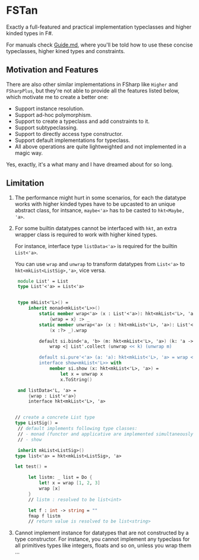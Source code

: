 # FSTan

Exactly a full-featured and practical implementation typeclasses and higher kinded types in F#.

For manuals check [Guide.md](https://github.com/thautwarm/FSTan/blob/master/Guide.md), where you'll be told how to use these concise typeclasses, higher kined types and constraints.



## Motivation and Features

There are also other similar implementations in FSharp like `Higher` and `FSharpPlus`, but they're not able to provide all the features listed below, which motivate me to create a better one:

- Support instance resolution.
- Support ad-hoc polymorphism.
- Support to create a typeclass and add constraints to it.
- Support subtypeclassing.
- Support to directly access type constructor.
- Support default implementations for typeclass.
- All above operations are quite lightweighted and not implemented in a magic way.

Yes, exactly, it's a what many and I have dreamed about for so long.


## Limitation

1. The performance might hurt in some scenarios, for each the datatype works with
higher kinded types have to be upcasted to an unique abstract class, for intsance,
`maybe<'a>` has to be casted to `hkt<Maybe, 'a>`.

2. For some builtin datatypes cannot be interfaced with `hkt`, an extra wrapper class is
required to work with higher kined types.

    For instance, interface type `listData<'a>` is required for the builtin `List<'a>`.

    You can use `wrap` and `unwrap` to transform datatypes from `List<'a>` to `hkt<mkList<ListSig>,'a>`, vice versa.

   ```FSharp
    module List' = List
    type List'<'a> = List<'a>


    type mkList<'L>() =
        inherit monad<mkList<'L>>()
            static member wrap<'a> (x : List'<'a>): hkt<mkList<'L>, 'a> =
                {wrap = x} :> _
            static member unwrap<'a> (x : hkt<mkList<'L>, 'a>): List'<'a> =
                (x :?> _).wrap

            default si.bind<'a, 'b> (m: hkt<mkList<'L>, 'a>) (k: 'a -> hkt<mkList<'L>, 'b>): hkt<mkList<'L>, 'b> =
                wrap <| List'.collect (unwrap << k) (unwrap m)

            default si.pure'<'a> (a: 'a): hkt<mkList<'L>, 'a> = wrap <| [a]
            interface show<mkList<'L>> with
                member si.show (x: hkt<mkList<'L>, 'a>) =
                    let x = unwrap x
                    x.ToString()

    and listData<'L, 'a> =
        {wrap : List'<'a>}
        interface hkt<mkList<'L>, 'a>


   // create a concrete List type
   type ListSig() =
    // default implements following type classes:
    // - monad (functor and applicative are implemented simultaneously)
    // - show

    inherit mkList<ListSig>()
   type list<'a> = hkt<mkList<ListSig>, 'a>

   let test() =

        let listm: _ list = Do {
            let! x = wrap [1, 2, 3]
            wrap [x]
        }
        // listm : resolved to be list<int>

        let f : int -> string = ""
        fmap f listm
        // return value is resolved to be list<string>
   ```
3. Cannot implement instance for datatypes that are not constructed by a type constructor.
For instance, you cannot implement any typeclass for all primitives types like integers, floats and so on, unless you wrap them ...
